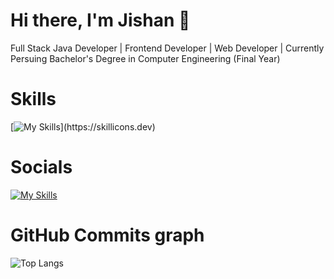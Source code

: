 # Hi there, I'm Jishan 👋
Full Stack Java Developer | Frontend Developer | Web Developer | Currently Persuing Bachelor's Degree in Computer Engineering (Final Year) 

# Skills
[![My Skills](https://skillicons.dev/icons?i=c,cpp,js,html,css,sass,react,bootstrap,jquery,mysql,linux,java,)](https://skillicons.dev)

# Socials
[![My Skills](https://skillicons.dev/icons?i=github,linkedin)](https://skillicons.dev)

# GitHub Commits graph
![Top Langs](https://github-readme-stats.vercel.app/api/top-langs/?username=ShaikhJishan24&theme=tokyonight&langs_count=8)
